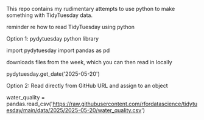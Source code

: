 This repo contains my rudimentary attempts to use python to make something with TidyTuesday data. 


reminder re how to read TidyTuesday using python

Option 1: pydytuesday python library

import pydytuesday
import pandas as pd

downloads files from the week, which you can then read in locally

pydytuesday.get_date('2025-05-20')

Option 2: Read directly from GitHub URL and assign to an object

water_quality = pandas.read_csv('https://raw.githubusercontent.com/rfordatascience/tidytuesday/main/data/2025/2025-05-20/water_quality.csv')

